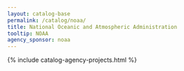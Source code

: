 ```yaml
---
layout: catalog-base
permalink: /catalog/noaa/
title: National Oceanic and Atmospheric Administration	
tooltip: NOAA	
agency_sponsor: noaa	
---
```


{% include catalog-agency-projects.html %}